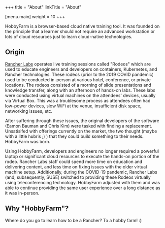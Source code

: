 +++
title = "About"
linkTitle = "About"

[menu.main]
weight = 10
+++

HobbyFarm is a browser-based cloud native training tool. It was founded on the principle that a learner should not require an advanced workstation or lots of cloud resources just to learn cloud-native technologies. 

## Origin

[Rancher Labs](https://rancher.com) operates live training sessions called "Rodeos" which are used to educate engineers and developers on containers, Kubernetes, and Rancher technologies. These rodeos (prior to the 2019 COVID pandemic) used to be conducted in-person at various hotel, conference, or private locations. The rodeos consisted of a morning of slide presentations and knowledge transfer, along with an afternoon of hands-on labs. These labs were conducted using virtual machines on the attendees' devices, usually via Virtual Box. This was a troublesome process as attendees often had low-power devices, slow WiFi at the venue, insufficient disk space, networking issues, etc. 

After suffering through these issues, the original developers of the software (Eamon Bauman and Chris Kim) were tasked with finding a replacement. Unsatisifed with offerings currently on the market, the two thought (maybe with a little hubris ;) ) that they could build something to their needs. HobbyFarm was born. 

Using HobbyFarm, developers and engineers no longer required a powerful laptop or significant cloud resources to execute the hands-on portion of the rodeo. Rancher Labs staff could spend more time on education and delivering content, and less time on fixing issues with the older virtual machine setup. Additionally, during the COVID-19 pandemic, Rancher Labs (and, subsequently, SUSE) switched to providing these Rodeos virtually using teleconferencing technology. HobbyFarm adjusted with them and was able to continue providing the same user experience over a long distance as it was in-person. 

## Why "HobbyFarm"?

Where do you go to learn how to be a Rancher? To a hobby farm! :) 